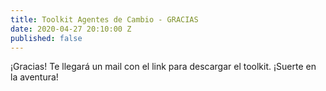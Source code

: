 ```yaml
---
title: Toolkit Agentes de Cambio - GRACIAS
date: 2020-04-27 20:10:00 Z
published: false
---
```


¡Gracias! Te llegará un mail con el link para descargar el toolkit. 
¡Suerte en la aventura!